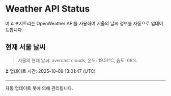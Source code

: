 
# Weather API Status

이 리포지토리는 OpenWeather API를 사용하여 서울의 날씨 정보를 자동으로 업데이트합니다.

## 현재 서울 날씨
> 서울의 현재 날씨: overcast clouds, 온도: 19.51°C, 습도: 68%

⏳ 업데이트 시간: 2025-10-09 13:01:47 (UTC)

---
자동 업데이트 봇에 의해 관리됩니다.
